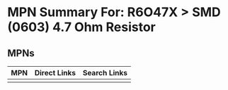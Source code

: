 



# MPN Summary For: R6O47X > SMD (0603) 4.7 Ohm Resistor

## MPNs
  

|MPN|Direct Links|Search Links|
| :--- | :--- | :--- |
||||

